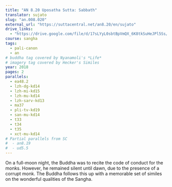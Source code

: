 ```yaml
---
title: "AN 8.20 Uposatha Sutta: Sabbath"
translator: sujato
slug: "an.008.020"
external_url: "https://suttacentral.net/an8.20/en/sujato"
drive_links:
  - "https://drive.google.com/file/d/17sLYyL0sbtBpVmQX_6K8tkSuHeJPl5Ss/view?usp=drivesdk"
course: sangha
tags:
  - pali-canon
  - an
# buddha tag covered by Nyanamoli's *Life*
# imagery tag covered by Hecker's Similes
year: 2018
pages: 2
parallels:
  - ea48.2
  - lzh-dg-kd14
  - lzh-mi-kd15
  - lzh-mu-kd14
  - lzh-sarv-kd13
  - ma37
  - pli-tv-kd19
  - san-mu-kd14
  - t33
  - t34
  - t35
  - xct-mu-kd14
# Partial parallels from SC
#  - an8.19
#  - ud5.5
---
```


On a full-moon night, the Buddha was to recite the code of conduct for the monks. However, he remained silent until dawn, due to the presence of a corrupt monk.
The Buddha follows this up with a memorable set of similes on the wonderful qualities of the Sangha.
